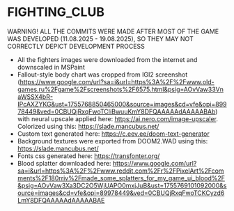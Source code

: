 # FIGHTING_CLUB

WARNING! ALL THE COMMITS WERE MADE AFTER MOST OF THE GAME WAS DEVELOPED (11.08.2025 - 19.08.2025), SO THEY MAY NOT CORRECTLY DEPICT DEVELOPMENT PROCESS

- All the fighters images were downloaded from the internet and downscaled in MSPaint
- Fallout-style body chart was cropped from IGI2 screenshot (https://www.google.com/url?sa=i&url=https%3A%2F%2Fwww.old-games.ru%2Fgame%2Fscreenshots%2F6575.html&psig=AOvVaw33VnaWSSX4bR-IPcAXZYKG&ust=1755768850465000&source=images&cd=vfe&opi=89978449&ved=0CBUQjRxqFwoTCIiBwuuKmY8DFQAAAAAdAAAAABAb) with neural upscale applied here: https://ai.nero.com/image-upscaler. Colorized using this: https://slade.mancubus.net/
- Custom text generated here: https://c.eev.ee/doom-text-generator
- Background textures were exported from DOOM2.WAD using this: https://slade.mancubus.net/
- Fonts css generated here: https://transfonter.org/
- Blood splatter downloaded here: https://www.google.com/url?sa=i&url=https%3A%2F%2Fwww.reddit.com%2Fr%2FPixelArt%2Fcomments%2F180rriv%2Fmade_some_splatters_for_my_game_ui_blood%2F&psig=AOvVaw3Xa3DC2O5WjUAPO0mxjJuB&ust=1755769101092000&source=images&cd=vfe&opi=89978449&ved=0CBUQjRxqFwoTCKCyzd6LmY8DFQAAAAAdAAAAABAE
